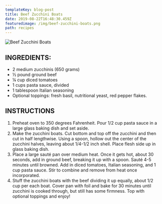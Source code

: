 ```yaml
---
templateKey: blog-post
title: Beef Zucchini Boats
date: 2019-08-22T16:48:30.459Z
featuredimage: /img/beef-zucchini-boats.png
path: recipes
---
```

![Beef Zucchini Boats](/img/beef-zucchini-boats.png)

## INGREDIENTS:

* 2 medium zucchinis (650 grams)
* ½ pound ground beef
* ¼ cup diced tomatoes
* 1 cups pasta sauce, divided
* 1 tablespoon Italian seasoning
* Optional toppings: fresh basil, nutritional yeast, red pepper flakes.

## INSTRUCTIONS

1. Preheat oven to 350 degrees Fahrenheit. Pour 1/2 cup pasta sauce in a large glass baking dish and set aside.
2. Make the zucchini boats. Cut bottom and top off the zucchini and then cut in half lengthwise. Using a spoon, hollow out the center of the zucchini halves, leaving about 1/4-1/2 inch shell. Place flesh side up in glass baking dish.
3. Place a large sauté pan over medium heat. Once it gets hot, about 30 seconds, add in ground beef, breaking it up with a spoon. Sauté 4-5 minutes until browned. Add in diced tomatoes, Italian seasoning, and 1 cup pasta sauce. Stir to combine and remove from heat once incorporated.
4. Stuff the zucchini boats with the beef dividing it up equally, about 1/2 cup per each boat. Cover pan with foil and bake for 30 minutes until zucchini is cooked through, but still has some firmness. Top with optional toppings and enjoy!

